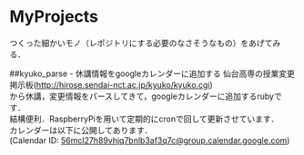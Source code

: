# MyProjects
つくった細かいモノ（レポジトリにする必要のなさそうなもの）をあげてみる．

##kyuko_parse - 休講情報をgoogleカレンダーに追加する
仙台高専の授業変更掲示板(http://hirose.sendai-nct.ac.jp/kyuko/kyuko.cgi)  
から休講，変更情報をパースしてきて，googleカレンダーに追加するrubyです．  
結構便利．RaspberryPiを用いて定期的にcronで回して更新させています．  
カレンダーは以下に公開してあります．  
(Calendar ID: 56mcl27h89vhjq7bnlb3af3q7c@group.calendar.google.com)  

